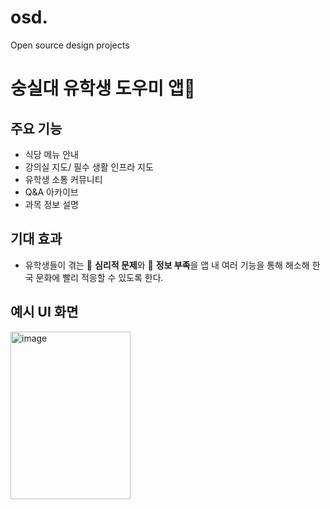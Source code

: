 # osd.
Open source design projects


# 숭실대 유학생 도우미 앱📱

## 주요 기능
- 식당 메뉴 안내
- 강의실 지도/ 필수 생활 인프라 지도
- 유학생 소통 커뮤니티
- Q&A 아카이브
- 과목 정보 설명

## 기대 효과
- 유학생들이 겪는  🔵 **심리적 문제**와 🔵 **정보 부족**을 앱 내 여러 기능을 통해 해소해 한국 문화에 빨리 적응할 수 있도록 한다.

## 예시 UI 화면
<img width="192" height="268" alt="image" src="https://github.com/user-attachments/assets/504a7b43-0707-4c66-aeb0-78c14ef3de29" />
